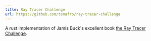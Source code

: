 ```yaml
---
title: Ray Tracer Challenge
url: https://github.com/tomafro/ray-tracer-challenge
---
```

A rust implementation of Jamis Buck's excellent book [the Ray Tracer Challenge](http://raytracerchallenge.com/).
